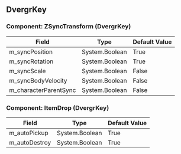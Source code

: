## DvergrKey

### Component: ZSyncTransform (DvergrKey)

|Field|Type|Default Value|
|---|---|---|
|m_syncPosition|System.Boolean|True|
|m_syncRotation|System.Boolean|True|
|m_syncScale|System.Boolean|False|
|m_syncBodyVelocity|System.Boolean|False|
|m_characterParentSync|System.Boolean|False|

### Component: ItemDrop (DvergrKey)

|Field|Type|Default Value|
|---|---|---|
|m_autoPickup|System.Boolean|True|
|m_autoDestroy|System.Boolean|True|

